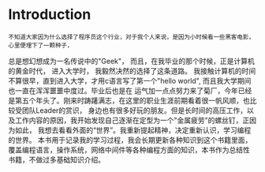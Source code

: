 # Introduction

    不知道大家因为什么选择了程序员这个行业，对于我个人来说，是因为小时候看一些黑客电影，心里便埋下了一颗种子，
总是想幻想成为一名传说中的"Geek"， 而且，在我毕业的那个时候，正是计算机的黄金时代， 进入大学时， 我毅然决然的选择了这条道路。
    我接触计算机的时间不算很早，直到进入大学，才用c语言写了第一个"hello world", 而且我大学期间也一直在浑浑噩噩中度过。毕业后也是在
运气加一点点努力来了菊厂，今年已经是第五个年头了。刚来时踌躇满志，在这里的职业生涯前期看着很一帆风顺，也比较受团队Leader的赏识，
身边也有很多好玩的朋友。但是长时间的高压工作，以及工作内容的原因，我开始发现自己逐渐在定型为一个"金属疲劳"的螺丝钉，正因为如此，
我想去看看外面的“世界”。我重新提起精神，决定重新认识，学习编程的世界。
    本书用于记录我的学习过程，我会长期更新各种知识到这个书籍里面，覆盖编程语言，操作系统，网络中间件等各种编程方面的知识，本书作为总结性
书籍，不做过多基础知识介绍。